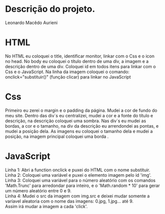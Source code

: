 # Descrição do projeto.
<p>Leonardo Macêdo Aurieni</p>

# HTML
<p>No HTML eu coloquei o title, identificar monitor, linkar com o Css e o icon no head. No body eu coloquei o título dentro de uma div, a imagem e a descrição dentro de uma div. Coloquei id em todos itens para linkar com o Css e o JavaScript. Na linha da imagem coloquei o comando: onclick="substituir()" (função clicar) para linkar no JavaScript</p>

# Css
<p> Primeiro eu zerei o margin e o padding da página. Mudei a cor de fundo do meu site. Dentro das div´s eu centralizei, mudei a cor e a fonte do título e descrição, na descrição coloquei uma sombra. Nas div´s eu mudei as bordas, a cor e o tamanho, na div da descrição eu arrendondei as pontas, e mudei a posição dela. As imagens eu coloquei o tamanho dela e mudei a posição, na imagem principal coloquei uma borda .</p>

# JavaScript
<p> Linha 1: Abri a function onclick e puxei do HTML com o nome substituir.<br>
Linha 2: Coloquei uma variável e puxei o elemento imagem pelo id 'img'.<br>
Linha 3: Coloquei uma variável para o número aleatório com os comandos 'Math.Trunc' para arredondar para inteiro, e o 'Math.random * 10' para gerar um número aleatório entre 0 e 9.<br>
Linha 4: Mudei o src da imagem com img.src e deixei mudar somente a varíavel aleatoria com o nome das imagens: 0.jpg, 1.jpg... até 9.<br>
Assim irá mudar a imagem a cada 'click'.</p>
